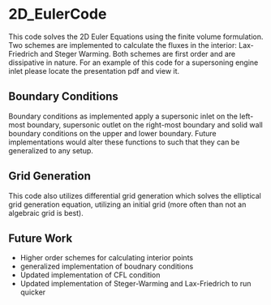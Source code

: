 # 2D_EulerCode

This code solves the 2D Euler Equations using the finite volume formulation. Two schemes are implemented to calculate the fluxes in the interior: Lax-Friedrich and Steger Warming. Both schemes are first order and are dissipative in nature. For an example of this code for a supersoning engine inlet please locate the presentation pdf and view it.

## Boundary Conditions

Boundary conditions as implemented apply a supersonic inlet on the left-most boundary, supersonic outlet on the right-most boundary and solid wall boundary conditions on the upper and lower boundary. Future implementations would alter these functions to such that they can be generalized to any setup. 

## Grid Generation

This code also utilizes differential grid generation which solves the elliptical grid generation equation, utilizing an initial grid (more often than not an algebraic grid is best).



## Future Work

* Higher order schemes for calculating interior points
* generalized implementation of boudnary conditions
* Updated implementation of CFL condition
* Updated implementation of Steger-Warming and Lax-Friedrich to run quicker

